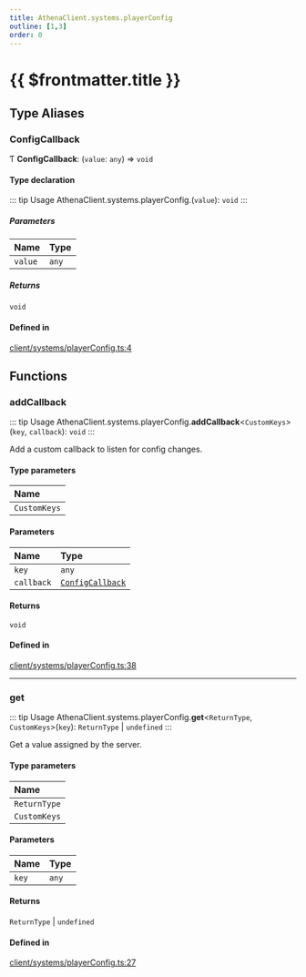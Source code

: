 ```yaml
---
title: AthenaClient.systems.playerConfig
outline: [1,3]
order: 0
---
```


# {{ $frontmatter.title }}


## Type Aliases

### ConfigCallback

Ƭ **ConfigCallback**: (`value`: `any`) => `void`

#### Type declaration

::: tip Usage
AthenaClient.systems.playerConfig.(`value`): `void`
:::

##### Parameters

| Name | Type |
| :------ | :------ |
| `value` | `any` |

##### Returns

`void`

#### Defined in

[client/systems/playerConfig.ts:4](https://github.com/Stuyk/altv-athena/blob/1620176/src/core/client/systems/playerConfig.ts#L4)

## Functions

### addCallback

::: tip Usage
AthenaClient.systems.playerConfig.**addCallback**<`CustomKeys`\>(`key`, `callback`): `void`
:::

Add a custom callback to listen for config changes.

#### Type parameters

| Name |
| :------ |
| `CustomKeys` |

#### Parameters

| Name | Type |
| :------ | :------ |
| `key` | `any` |
| `callback` | [`ConfigCallback`](client_systems_playerConfig.md#ConfigCallback) |

#### Returns

`void`

#### Defined in

[client/systems/playerConfig.ts:38](https://github.com/Stuyk/altv-athena/blob/1620176/src/core/client/systems/playerConfig.ts#L38)

___

### get

::: tip Usage
AthenaClient.systems.playerConfig.**get**<`ReturnType`, `CustomKeys`\>(`key`): `ReturnType` \| `undefined`
:::

Get a value assigned by the server.

#### Type parameters

| Name |
| :------ |
| `ReturnType` |
| `CustomKeys` |

#### Parameters

| Name | Type |
| :------ | :------ |
| `key` | `any` |

#### Returns

`ReturnType` \| `undefined`

#### Defined in

[client/systems/playerConfig.ts:27](https://github.com/Stuyk/altv-athena/blob/1620176/src/core/client/systems/playerConfig.ts#L27)
